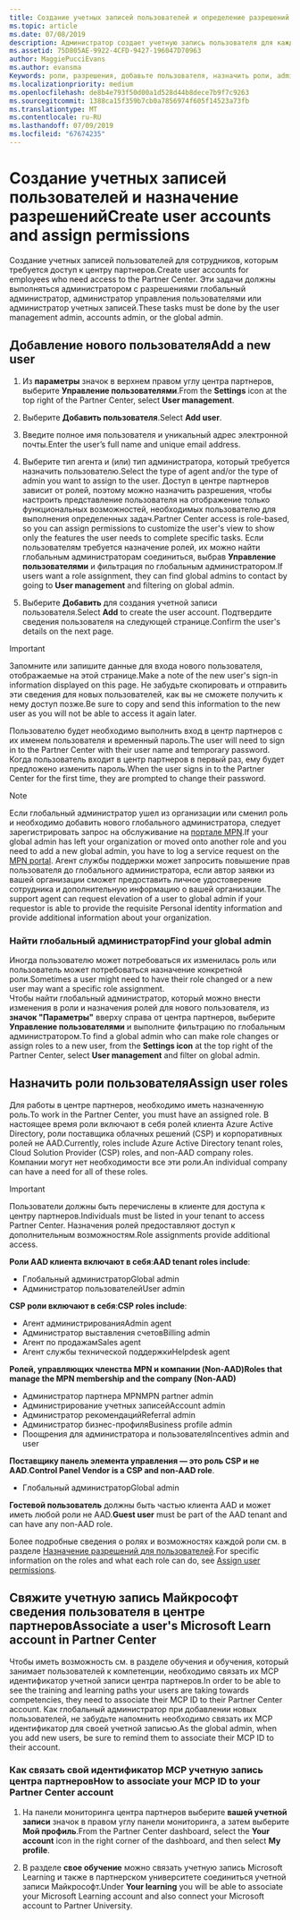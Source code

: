 ```yaml
---
title: Создание учетных записей пользователей и определение разрешений | Центр партнеров
ms.topic: article
ms.date: 07/08/2019
description: Администратор создает учетную запись пользователя для каждого сотрудника партнера, которому необходим доступ к Центру партнеров.
ms.assetid: 75D805AE-9922-4CFD-9427-196047D70963
author: MaggiePucciEvans
ms.author: evansma
Keywords: роли, разрешения, добавьте пользователя, назначить роли, admin, агент,
ms.localizationpriority: medium
ms.openlocfilehash: de8b4e793f50d00a1d528d44b8dece7b9f7c9263
ms.sourcegitcommit: 1388ca15f359b7cb0a7856974f605f14523a73fb
ms.translationtype: MT
ms.contentlocale: ru-RU
ms.lasthandoff: 07/09/2019
ms.locfileid: "67674235"
---
```

# <a name="create-user-accounts-and-assign-permissions"></a><span data-ttu-id="42bbf-104">Создание учетных записей пользователей и назначение разрешений</span><span class="sxs-lookup"><span data-stu-id="42bbf-104">Create user accounts and assign permissions</span></span>

<span data-ttu-id="42bbf-105">Создание учетных записей пользователей для сотрудников, которым требуется доступ к центру партнеров.</span><span class="sxs-lookup"><span data-stu-id="42bbf-105">Create user accounts for employees who need access to the Partner Center.</span></span> <span data-ttu-id="42bbf-106">Эти задачи должны выполняться администратором с разрешениями глобальный администратор, администратор управления пользователями или администратор учетных записей.</span><span class="sxs-lookup"><span data-stu-id="42bbf-106">These tasks must be done by the user management admin, accounts admin, or the global admin.</span></span> 


## <a name="add-a-new-user"></a><span data-ttu-id="42bbf-107">Добавление нового пользователя</span><span class="sxs-lookup"><span data-stu-id="42bbf-107">Add a new user</span></span>

1. <span data-ttu-id="42bbf-108">Из **параметры** значок в верхнем правом углу центра партнеров, выберите **Управление пользователями**.</span><span class="sxs-lookup"><span data-stu-id="42bbf-108">From the **Settings** icon at the top right of the Partner Center, select **User management**.</span></span>

2.  <span data-ttu-id="42bbf-109">Выберите **Добавить пользователя**.</span><span class="sxs-lookup"><span data-stu-id="42bbf-109">Select **Add user**.</span></span>

3.  <span data-ttu-id="42bbf-110">Введите полное имя пользователя и уникальный адрес электронной почты.</span><span class="sxs-lookup"><span data-stu-id="42bbf-110">Enter the user’s full name and unique email address.</span></span>

4.  <span data-ttu-id="42bbf-111">Выберите тип агента и (или) тип администратора, который требуется назначить пользователю.</span><span class="sxs-lookup"><span data-stu-id="42bbf-111">Select the type of agent and/or the type of admin you want to assign to the user.</span></span> <span data-ttu-id="42bbf-112">Доступ в центре партнеров зависит от ролей, поэтому можно назначить разрешения, чтобы настроить представление пользователя на отображение только функциональных возможностей, необходимых пользователю для выполнения определенных задач.</span><span class="sxs-lookup"><span data-stu-id="42bbf-112">Partner Center access is role-based, so you can assign permissions to customize the user's view to show only the features the user needs to complete specific tasks.</span></span>  <span data-ttu-id="42bbf-113">Если пользователям требуется назначение ролей, их можно найти глобальным администраторам соединиться, выбрав **Управление пользователями** и фильтрация по глобальным администратором.</span><span class="sxs-lookup"><span data-stu-id="42bbf-113">If users want a role assignment, they can find global admins to contact by going to **User management** and filtering on global admin.</span></span>

5.  <span data-ttu-id="42bbf-114">Выберите **Добавить** для создания учетной записи пользователя.</span><span class="sxs-lookup"><span data-stu-id="42bbf-114">Select **Add** to create the user account.</span></span> <span data-ttu-id="42bbf-115">Подтвердите сведения пользователя на следующей странице.</span><span class="sxs-lookup"><span data-stu-id="42bbf-115">Confirm the user's details on the next page.</span></span>

> [!IMPORTANT]  
> <span data-ttu-id="42bbf-116">Запомните или запишите данные для входа нового пользователя, отображаемые на этой странице.</span><span class="sxs-lookup"><span data-stu-id="42bbf-116">Make a note of the new user's sign-in information displayed on this page.</span></span> <span data-ttu-id="42bbf-117">Не забудьте скопировать и отправить эти сведения для новых пользователей, как вы не сможете получить к нему доступ позже.</span><span class="sxs-lookup"><span data-stu-id="42bbf-117">Be sure to copy and send this information to the new user as you will not be able to access it again later.</span></span> 

<span data-ttu-id="42bbf-118">Пользователю будет необходимо выполнить вход в центр партнеров с их именем пользователя и временный пароль.</span><span class="sxs-lookup"><span data-stu-id="42bbf-118">The user will need to sign in to the Partner Center with their user name and temporary password.</span></span> <span data-ttu-id="42bbf-119">Когда пользователь входит в центр партнеров в первый раз, ему будет предложено изменить пароль.</span><span class="sxs-lookup"><span data-stu-id="42bbf-119">When the user signs in to the Partner Center for the first time, they are prompted to change their password.</span></span> 

> [!NOTE]  
>  <span data-ttu-id="42bbf-120">Если глобальный администратор ушел из организации или сменил роль и необходимо добавить нового глобального администратора, следует зарегистрировать запрос на обслуживание на [портале MPN](https://partner.microsoft.com/support).</span><span class="sxs-lookup"><span data-stu-id="42bbf-120">If your global admin has left your organization or moved onto another role and you need to add a new global admin, you have to log a service request on the [MPN portal](https://partner.microsoft.com/support).</span></span> <span data-ttu-id="42bbf-121">Агент службы поддержки может запросить повышение прав пользователя до глобального администратора, если автор заявки из вашей организации сможет предоставить личное удостоверение сотрудника и дополнительную информацию о вашей организации.</span><span class="sxs-lookup"><span data-stu-id="42bbf-121">The support agent can request elevation of a user to global admin if your requestor is able to provide the requisite Personal identity information and provide additional information about your organization.</span></span>

### <a name="find-your-global-admin"></a><span data-ttu-id="42bbf-122">Найти глобальный администратор</span><span class="sxs-lookup"><span data-stu-id="42bbf-122">Find your global admin</span></span>

<span data-ttu-id="42bbf-123">Иногда пользователю может потребоваться их изменилась роль или пользователь может потребоваться назначение конкретной роли.</span><span class="sxs-lookup"><span data-stu-id="42bbf-123">Sometimes a user might need to have their role changed or a new user may want a specific role assignment.</span></span>  
<span data-ttu-id="42bbf-124">Чтобы найти глобальный администратор, который можно внести изменения в роли и назначения ролей для нового пользователя, из **значок "Параметры"** вверху справа от центра партнеров, выберите **Управление пользователями** и выполните фильтрацию по глобальным администратором.</span><span class="sxs-lookup"><span data-stu-id="42bbf-124">To find a global admin who can make role changes or assign roles to a new user, from the **Settings icon** at the top right of the Partner Center, select **User management** and filter on global admin.</span></span> 

## <a name="assign-user-roles"></a><span data-ttu-id="42bbf-125">Назначить роли пользователя</span><span class="sxs-lookup"><span data-stu-id="42bbf-125">Assign user roles</span></span>

<span data-ttu-id="42bbf-126">Для работы в центре партнеров, необходимо иметь назначенную роль.</span><span class="sxs-lookup"><span data-stu-id="42bbf-126">To work in the Partner Center, you must have an assigned role.</span></span>  <span data-ttu-id="42bbf-127">В настоящее время роли включают в себя ролей клиента Azure Active Directory, роли поставщика облачных решений (CSP) и корпоративных ролей не AAD.</span><span class="sxs-lookup"><span data-stu-id="42bbf-127">Currently, roles include Azure Active Directory tenant roles, Cloud Solution Provider (CSP) roles, and non-AAD company roles.</span></span> <span data-ttu-id="42bbf-128">Компании могут нет необходимости все эти роли.</span><span class="sxs-lookup"><span data-stu-id="42bbf-128">An individual company can have a need for all of these roles.</span></span>

>[!Important]
><span data-ttu-id="42bbf-129">Пользователи должны быть перечислены в клиенте для доступа к центру партнеров.</span><span class="sxs-lookup"><span data-stu-id="42bbf-129">Individuals must be listed in your tenant to access Partner Center.</span></span> <span data-ttu-id="42bbf-130">Назначения ролей предоставляют доступ к дополнительным возможностям.</span><span class="sxs-lookup"><span data-stu-id="42bbf-130">Role assignments provide additional access.</span></span>


<span data-ttu-id="42bbf-131">**Роли AAD клиента включают в себя**:</span><span class="sxs-lookup"><span data-stu-id="42bbf-131">**AAD tenant roles include**:</span></span>
- <span data-ttu-id="42bbf-132">Глобальный администратор</span><span class="sxs-lookup"><span data-stu-id="42bbf-132">Global admin</span></span>
- <span data-ttu-id="42bbf-133">Администратор пользователей</span><span class="sxs-lookup"><span data-stu-id="42bbf-133">User admin</span></span>

<span data-ttu-id="42bbf-134">**CSP роли включают в себя**:</span><span class="sxs-lookup"><span data-stu-id="42bbf-134">**CSP roles include**:</span></span>
- <span data-ttu-id="42bbf-135">Агент администрирования</span><span class="sxs-lookup"><span data-stu-id="42bbf-135">Admin agent</span></span>
- <span data-ttu-id="42bbf-136">Администратор выставления счетов</span><span class="sxs-lookup"><span data-stu-id="42bbf-136">Billing admin</span></span>
- <span data-ttu-id="42bbf-137">Агент по продажам</span><span class="sxs-lookup"><span data-stu-id="42bbf-137">Sales agent</span></span>
- <span data-ttu-id="42bbf-138">Агент службы технической поддержки</span><span class="sxs-lookup"><span data-stu-id="42bbf-138">Helpdesk agent</span></span>

<span data-ttu-id="42bbf-139">**Ролей, управляющих членства MPN и компании (Non-AAD)**</span><span class="sxs-lookup"><span data-stu-id="42bbf-139">**Roles that manage the MPN membership and the company (Non-AAD)**</span></span>
- <span data-ttu-id="42bbf-140">Администратор партнера MPN</span><span class="sxs-lookup"><span data-stu-id="42bbf-140">MPN partner admin</span></span>
- <span data-ttu-id="42bbf-141">Администрирование учетных записей</span><span class="sxs-lookup"><span data-stu-id="42bbf-141">Account admin</span></span>
- <span data-ttu-id="42bbf-142">Администратор рекомендаций</span><span class="sxs-lookup"><span data-stu-id="42bbf-142">Referral admin</span></span>
- <span data-ttu-id="42bbf-143">Администратор бизнес-профиля</span><span class="sxs-lookup"><span data-stu-id="42bbf-143">Business profile admin</span></span>
- <span data-ttu-id="42bbf-144">Поощрения для администратора и пользователя</span><span class="sxs-lookup"><span data-stu-id="42bbf-144">Incentives admin and user</span></span>

<span data-ttu-id="42bbf-145">**Поставщику панель элемента управления — это роль CSP и не AAD**.</span><span class="sxs-lookup"><span data-stu-id="42bbf-145">**Control Panel Vendor is a CSP and non-AAD role**.</span></span>
- <span data-ttu-id="42bbf-146">Глобальный администратор</span><span class="sxs-lookup"><span data-stu-id="42bbf-146">Global admin</span></span>

<span data-ttu-id="42bbf-147">**Гостевой пользователь** должны быть частью клиента AAD и может иметь любой роли не AAD.</span><span class="sxs-lookup"><span data-stu-id="42bbf-147">**Guest user** must be part of the AAD tenant and can have any non-AAD role.</span></span>

<span data-ttu-id="42bbf-148">Более подробные сведения о ролях и возможностях каждой роли см. в разделе [Назначение разрешений для пользователей](permissions-overview.md).</span><span class="sxs-lookup"><span data-stu-id="42bbf-148">For specific information on the roles and what each role can do, see [Assign user permissions](permissions-overview.md).</span></span>

## <a name="associate-a-users-microsoft-learn-account-in-partner-center"></a><span data-ttu-id="42bbf-149">Свяжите учетную запись Майкрософт сведения пользователя в центре партнеров</span><span class="sxs-lookup"><span data-stu-id="42bbf-149">Associate a user's Microsoft Learn account in Partner Center</span></span>

<span data-ttu-id="42bbf-150">Чтобы иметь возможность см. в разделе обучения и обучения, который занимает пользователей к компетенции, необходимо связать их MCP идентификатор учетной записи центра партнеров.</span><span class="sxs-lookup"><span data-stu-id="42bbf-150">In order to be able to see the training and learning paths your users are taking towards competencies, they need to associate their MCP ID to their Partner Center account.</span></span> <span data-ttu-id="42bbf-151">Как глобальный администратор при добавлении новых пользователей, не забудьте напомнить необходимо связать их MCP идентификатор для своей учетной записью.</span><span class="sxs-lookup"><span data-stu-id="42bbf-151">As the global admin, when you add new users, be sure to remind them to associate their MCP ID to their account.</span></span> 

### <a name="how-to-associate-your-mcp-id-to-your-partner-center-account"></a><span data-ttu-id="42bbf-152">Как связать свой идентификатор MCP учетную запись центра партнеров</span><span class="sxs-lookup"><span data-stu-id="42bbf-152">How to associate your MCP ID to your Partner Center account</span></span>

1. <span data-ttu-id="42bbf-153">На панели мониторинга центра партнеров выберите **вашей учетной записи** значок в правом углу панели мониторинга, а затем выберите **Мой профиль**.</span><span class="sxs-lookup"><span data-stu-id="42bbf-153">From the Partner Center dashboard, select the **Your account** icon in the right corner of the dashboard, and then select **My profile**.</span></span>

2. <span data-ttu-id="42bbf-154">В разделе **свое обучение** можно связать учетную запись Microsoft Learning и также в партнерском университете соединиться учетной записи Майкрософт.</span><span class="sxs-lookup"><span data-stu-id="42bbf-154">Under **Your learning** you will be able to associate your Microsoft Learning account and also connect your Microsoft account to Partner University.</span></span>








